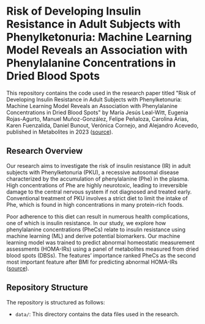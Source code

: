 # Risk of Developing Insulin Resistance in Adult Subjects with Phenylketonuria: Machine Learning Model Reveals an Association with Phenylalanine Concentrations in Dried Blood Spots

This repository contains the code used in the research paper titled "Risk of Developing Insulin Resistance in Adult Subjects with Phenylketonuria: Machine Learning Model Reveals an Association with Phenylalanine Concentrations in Dried Blood Spots" by María Jesús Leal-Witt, Eugenia Rojas-Agurto, Manuel Muñoz-González, Felipe Peñaloza, Carolina Arias, Karen Fuenzalida, Daniel Bunout, Verónica Cornejo, and Alejandro Acevedo, published in Metabolites in 2023 ([source](https://www.mdpi.com/2218-1989/13/6/677)).

## Research Overview

Our research aims to investigate the risk of insulin resistance (IR) in adult subjects with Phenylketonuria (PKU), a recessive autosomal disease characterized by the accumulation of phenylalanine (Phe) in the plasma. High concentrations of Phe are highly neurotoxic, leading to irreversible damage to the central nervous system if not diagnosed and treated early. Conventional treatment of PKU involves a strict diet to limit the intake of Phe, which is found in high concentrations in many protein-rich foods.

Poor adherence to this diet can result in numerous health complications, one of which is insulin resistance. In our study, we explore how phenylalanine concentrations (PheCs) relate to insulin resistance using machine learning (ML) and derive potential biomarkers. Our machine learning model was trained to predict abnormal homeostatic measurement assessments (HOMA-IRs) using a panel of metabolites measured from dried blood spots (DBSs). The features’ importance ranked PheCs as the second most important feature after BMI for predicting abnormal HOMA-IRs ([source](https://www.mdpi.com/2218-1989/13/6/677)).

## Repository Structure

The repository is structured as follows:

- `data/`: This directory contains the data files used in the research.